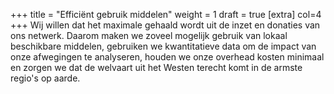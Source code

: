 +++
title = "Efficiënt gebruik middelen"
weight = 1
draft = true
[extra]
col=4
+++
Wij willen dat het maximale gehaald wordt uit de inzet en donaties van ons netwerk. Daarom maken we zoveel mogelijk gebruik van lokaal beschikbare middelen, gebruiken we kwantitatieve data om de impact van onze afwegingen te analyseren, houden we onze overhead kosten minimaal en zorgen we dat de welvaart uit het Westen terecht komt in de armste regio's op aarde.

